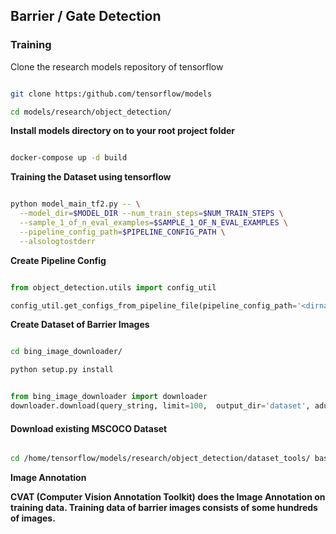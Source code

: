 ## Barrier / Gate Detection

### Training

Clone the research models repository of tensorflow

```bash

git clone https:/github.com/tensorflow/models

cd models/research/object_detection/

```

**Install models directory on to your root project folder**


```bash

docker-compose up -d build

```

__Training the Dataset using tensorflow__

```bash

python model_main_tf2.py -- \
  --model_dir=$MODEL_DIR --num_train_steps=$NUM_TRAIN_STEPS \
  --sample_1_of_n_eval_examples=$SAMPLE_1_OF_N_EVAL_EXAMPLES \
  --pipeline_config_path=$PIPELINE_CONFIG_PATH \
  --alsologtostderr

```

__Create Pipeline Config__

```python

from object_detection.utils import config_util

config_util.get_configs_from_pipeline_file(pipeline_config_path='<dirname>')

```

__Create Dataset of Barrier Images__

```bash

cd bing_image_downloader/

python setup.py install

```

```python

from bing_image_downloader import downloader
downloader.download(query_string, limit=100,  output_dir='dataset', adult_filter_off=True, force_replace=False, timeout=60)

```

#### Download existing MSCOCO Dataset

```bash

cd /home/tensorflow/models/research/object_detection/dataset_tools/ bash ./download_and_preprocess_mscoco.sh /home/tensorflow/output_dir

```

__Image Annotation__

**CVAT (Computer Vision Annotation Toolkit) does the Image Annotation on training data. Training data of barrier images consists of some hundreds of images.**

